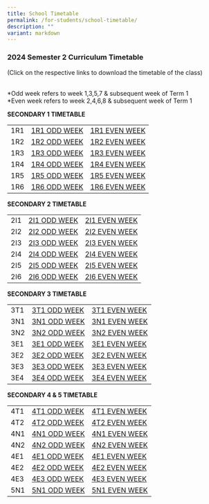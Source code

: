 ```yaml
---
title: School Timetable
permalink: /for-students/school-timetable/
description: ""
variant: markdown
---
```

### 2024 Semester 2 Curriculum Timetable  

(Click on the respective links to download the timetable of&nbsp;the class)<br><br>

*Odd week refers to week 1,3,5,7 &amp; subsequent week of Term 1  <br>
*Even week refers to week 2,4,6,8 &amp; subsequent week of Term 1 

**SECONDARY 1 TIMETABLE**

|  |  |  |
|---|---|---|
| 1R1 | [1R1 ODD WEEK](/files/1R1_ODD_WEEK_UPDATED.pdf) | [1R1 EVEN WEEK](/files/EVEN_WEEK_1R1_SEM_2_2024.pdf) |
1R2 | [1R2 ODD WEEK](/files/1R2_ODD_WEEK_UPDATED.pdf) | [1R2 EVEN WEEK](/files/EVEN_WEEK_1R2_SEM_2_2024.pdf) |
| 1R3 | [1R3 ODD WEEK](/files/1R3_ODD_WEEK_UPDATED.pdf) | [1R3 EVEN WEEK](/files/EVEN_WEEK_1R3_SEM_2_2024.pdf) |
| 1R4 | [1R4 ODD WEEK](/files/1R4_ODD_WEEK_UPDATED.pdf) | [1R4 EVEN WEEK](/files/EVEN_WEEK_1R4_SEM_2_2024.pdf) |
| 1R5 | [1R5 ODD WEEK](/files/1R5_ODD_WEEK_UPDATED.pdf) | [1R5 EVEN WEEK](/files/EVEN_WEEK_1R5_SEM_2_2024.pdf) |
| 1R6 | [1R6 ODD WEEK](/files/1R6_ODD_WEEK_UPDATED.pdf) | [1R6 EVEN WEEK](/files/EVEN_WEEK_1R6_SEM_2_2024.pdf) |


**SECONDARY 2 TIMETABLE**

|  |  |  |
|---|---|---|
| 2I1 | [2I1 ODD WEEK](/files/2I1_ODD_WEEK_UPDATED.pdf) | [2I1 EVEN WEEK](/files/2I1_EVEN_WEEK_SEM_2_UPDATED.pdf) |
| 2I2 | [2I2 ODD WEEK](/files/2I2_ODD_WEEK_UPDATED.pdf) | [2I2 EVEN WEEK](/files/2I2_EVEN_WEEK_SEM_2_UPDATED.pdf) |
| 2I3 | [2I3 ODD WEEK](/files/2I3_ODD_WEEK_UPDATED.pdf) | [2I3 EVEN WEEK](/files/2I3_EVEN_WEEK_SEM_2_UPDATED.pdf) |
| 2I4 | [2I4 ODD WEEK](/files/2I4_ODD_WEEK_UPDATED.pdf) | [2I4 EVEN WEEK](/files/2I4_EVEN_WEEK_SEM_2_UPDATED.pdf) |
| 2I5 | [2I5 ODD WEEK](/files/2I5_ODD_WEEK_UPDATED.pdf) | [2I5 EVEN WEEK](/files/2I5_EVEN_WEEK_SEM_2_UPDATED.pdf) |
| 2I6 | [2I6 ODD WEEK](/files/2I6_ODD_WEEK_UPDATED.pdf) | [2I6 EVEN WEEK](/files/2I6_EVEN_WEEK_SEM_2_UPDATED.pdf) |


**SECONDARY 3 TIMETABLE**

|  |  |  |
|---|---|---|
| 3T1 | [3T1 ODD WEEK](/files/3T1_ODD_WEEK_UPDATED.pdf) | [3T1 EVEN WEEK](/files/EVEN_WEEK_3T1_SEM_2_2024.pdf) |
| 3N1 | [3N1 ODD WEEK](/files/3N1_ODD_WEEK_UPDATED.pdf) | [3N1 EVEN WEEK](/files/EVEN_WEEK_3N1_SEM_2_2024.pdf) |
| 3N2 | [3N2 ODD WEEK](/files/3N2_ODD_WEEK_UPDATED.pdf) | [3N2 EVEN WEEK](/files/EVEN_WEEK_3N2_SEM_2_2024.pdf) |
| 3E1 | [3E1 ODD WEEK](/files/3E1_ODD_WEEK_UPDATED.pdf) | [3E1 EVEN WEEK](/files/EVEN_WEEK_3E1_SEM_2_2024.pdf)  |
| 3E2 | [3E2 ODD WEEK](/files/3E2_ODD_WEEK_UPDATED.pdf) | [3E2 EVEN WEEK](/files/EVEN_WEEK_3E2_SEM_2_2024.pdf) |
| 3E3 | [3E3 ODD WEEK](/files/3E3_ODD_WEEK_UPDATED.pdf) | [3E3 EVEN WEEK](/files/EVEN_WEEK_3E3_SEM_2_2024.pdf) |
| 3E4 | [3E4 ODD WEEK](/files/3E4_ODD_WEEK_UPDATED.pdf) | [3E4 EVEN WEEK](/files/EVEN_WEEK_3E4_SEM_2_2024.pdf) |

**SECONDARY 4 &amp; 5 TIMETABLE**

|  |  |  |
|---|---|---|
| 4T1 | [4T1 ODD WEEK](/files/4T1_ODD_WEEK_UPDATED.pdf) | [4T1 EVEN WEEK](/files/EVEN_WEEK_4T1_SEM_2_2024.pdf) |
| 4T2 | [4T2 ODD WEEK](/files/4T2_ODD_WEEK_UPDATED.pdf) | [4T2 EVEN WEEK](/files/EVEN_WEEK_4T2_SEM_2_2024.pdf) |
| 4N1 | [4N1 ODD WEEK](/files/4N1_ODD_WEEK_UPDATED.pdf) | [4N1 EVEN WEEK](/files/EVEN_WEEK_4N1_SEM_2_2024.pdf) |
| 4N2 | [4N2 ODD WEEK](/files/4N2_ODD_WEEK_UPDATED.pdf) | [4N2 EVEN WEEK](/files/EVEN_WEEK_4N2_SEM_2_2024.pdf) |
| 4E1 | [4E1 ODD WEEK](/files/4E1_ODD_WEEK_UPDATED.pdf) | [4E1 EVEN WEEK](/files/EVEN_WEEK_4E1_SEM_2_2024.pdf) |
| 4E2 | [4E2 ODD WEEK](/files/4E2_ODD_WEEK_UPDATED.pdf) | [4E2 EVEN WEEK](/files/EVEN_WEEK_4E2_SEM_2_2024.pdf) |
| 4E3 | [4E3 ODD WEEK](/files/4E3_ODD_WEEK_UPDATED.pdf) | [4E3 EVEN WEEK](/files/EVEN_WEEK_4E3_SEM_2_2024.pdf) |
| 5N1 | [5N1 ODD WEEK](/files/5N1_ODD_WEEK_UPDATED.pdf) | [5N1 EVEN WEEK](/files/EVEN_WEEK_5N1_SEM_2_2024.pdf) |